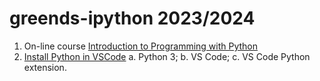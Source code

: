 # greends-ipython 2023/2024

1. On-line course [Introduction to Programming with Python](https://cs50.harvard.edu/python/2022/)
2. [Install Python in VSCode](https://code.visualstudio.com/docs/python/python-tutorial)
a. Python 3;
b. VS Code;
c. VS Code Python extension.
